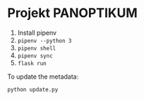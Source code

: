 Projekt PANOPTIKUM
==================

1. Install pipenv
2. `pipenv --python 3`
3. `pipenv shell`
4. `pipenv sync`
5. `flask run`

To update the metadata:

`python update.py`
